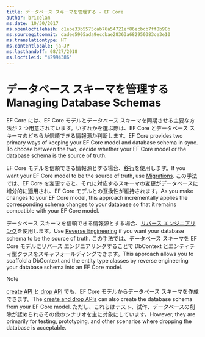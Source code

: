 ```yaml
---
title: データベース スキーマを管理する - EF Core
author: bricelam
ms.date: 10/30/2017
ms.openlocfilehash: c1ebe33b5575cab76a54721ef86ecbcb7ff8b98b
ms.sourcegitcommit: dadee5905ada9ecdbae28363a682950383ce3e10
ms.translationtype: HT
ms.contentlocale: ja-JP
ms.lasthandoff: 08/27/2018
ms.locfileid: "42994386"
---
```

# <a name="managing-database-schemas"></a><span data-ttu-id="cf191-102">データベース スキーマを管理する</span><span class="sxs-lookup"><span data-stu-id="cf191-102">Managing Database Schemas</span></span>
<span data-ttu-id="cf191-103">EF Core には、EF Core モデルとデータベース スキーマを同期させる主要な方法が 2 つ用意されています。いずれかを選ぶ際は、EF Core とデータベース スキーマのどちらが信頼できる情報源か判断します。</span><span class="sxs-lookup"><span data-stu-id="cf191-103">EF Core provides two primary ways of keeping your EF Core model and database schema in sync. To choose between the two, decide whether your EF Core model or the database schema is the source of truth.</span></span>

<span data-ttu-id="cf191-104">EF Core モデルを信頼できる情報源とする場合、[移行][1]を使用します。</span><span class="sxs-lookup"><span data-stu-id="cf191-104">If you want your EF Core model to be the source of truth, use [Migrations][1].</span></span> <span data-ttu-id="cf191-105">この手法では、EF Core を変更すると、それに対応するスキーマの変更がデータベースに増分的に適用され、EF Core モデルとの互換性が維持されます。</span><span class="sxs-lookup"><span data-stu-id="cf191-105">As you make changes to your EF Core model, this approach incrementally applies the corresponding schema changes to your database so that it remains compatible with your EF Core model.</span></span>

<span data-ttu-id="cf191-106">データベース スキーマを信頼できる情報源とする場合、[リバース エンジニアリング][2]を使用します。</span><span class="sxs-lookup"><span data-stu-id="cf191-106">Use [Reverse Engineering][2] if you want your database schema to be the source of truth.</span></span> <span data-ttu-id="cf191-107">この手法では、データベース スキーマを EF Core モデルにリバース エンジニアリングすることで DbContext とエンティティ型クラスをスキャフォールディングできます。</span><span class="sxs-lookup"><span data-stu-id="cf191-107">This approach allows you to scaffold a DbContext and the entity type classes by reverse engineering your database schema into an EF Core model.</span></span>

> [!NOTE]
> <span data-ttu-id="cf191-108">[create API と drop API][3] でも、EF Core モデルからデータベース スキーマを作成できます。</span><span class="sxs-lookup"><span data-stu-id="cf191-108">The [create and drop APIs][3] can also create the database schema from your EF Core model.</span></span> <span data-ttu-id="cf191-109">ただし、これらはテスト、試作、データベースの削除が認められるその他のシナリオを主に対象にしています。</span><span class="sxs-lookup"><span data-stu-id="cf191-109">However, they are primarily for testing, prototyping, and other scenarios where dropping the database is acceptable.</span></span>


  [1]: migrations/index.md
  [2]: scaffolding.md
  [3]: ensure-created.md
